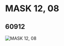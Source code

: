 # MASK 12, 08
## 60912
![MASK 12, 08](https://lc-www-live-s.legocdn.com/media/bricks/5/2/4518488.jpg)